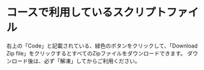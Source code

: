 # コースで利用しているスクリプトファイル

右上の「Code」と記載されている、緑色のボタンをクリックして、「Download Zip file」をクリックするとすべてのZipファイルをダウンロードできます。
ダウンロード後は、必ず「解凍」してからご利用ください。
